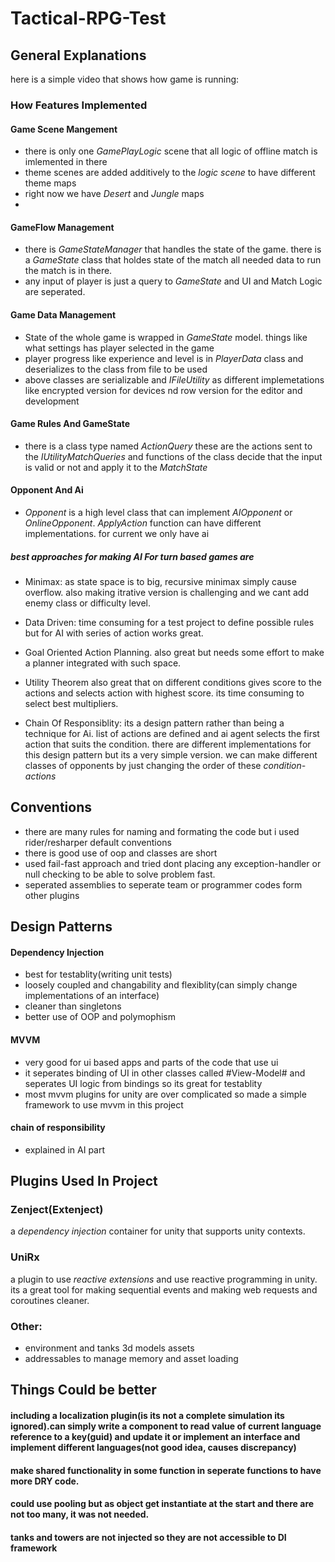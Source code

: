 # Tactical-RPG-Test

## General Explanations

here is a simple video that shows how game is running:


### How Features Implemented

#### Game Scene Mangement
- there is only one *GamePlayLogic* scene that all logic of offline match is imlemented in there
- theme scenes are added additively to the *logic scene*  to have different theme maps
- right now we have  *Desert* and *Jungle* maps
- 

#### GameFlow Management
- there is *GameStateManager* that handles the state of the game. there is a *GameState* class that holdes state of the match all needed data to run the match is in there.
- any input of player is just a query to *GameState* and UI and Match Logic are seperated.



#### Game Data Management

- State of the whole game is wrapped in *GameState* model. things like what settings has player selected in the game
- player progress like experience and level is in *PlayerData*  class and deserializes to the class from file to be used
- above classes are serializable and *IFileUtility* as different implemetations like encrypted version for devices nd row version for the editor and development

#### Game Rules And GameState
- there is a class type named *ActionQuery* these are the actions sent to the *IUtilityMatchQueries* and functions of the class decide that the input is valid or not and apply it to the *MatchState*


#### Opponent And Ai
-  *Opponent* is a high level class that can implement *AIOpponent* or *OnlineOpponent*. *ApplyAction* function can have different implementations. for current we only have ai



##### best approaches for making AI For turn based games are
 - Minimax: as state space is to big, recursive minimax simply cause overflow. also making itrative version is challenging and we cant add enemy class or difficulty level.
 - Data Driven: time consuming for a test project to define possible rules but for AI with series of action works great.
 - Goal Oriented Action Planning. also great but needs some effort to make a planner integrated with such space.
 - Utility Theorem also great that on different conditions gives score to the actions and selects action with highest score. its time consuming to select best multipliers.
 
 - Chain Of Responsiblity: its a design pattern rather than being a technique for Ai. list of actions are defined and ai agent selects the first action that suits the condition. 
 there are different implementations for this design pattern but its a very simple version. we can make different classes of opponents by just changing the order of these *condition-actions*


## Conventions
- there are many rules for naming and formating the code but i used rider/resharper default conventions
- there is good use of oop and classes are short
- used fail-fast approach and tried dont placing any exception-handler or null checking to be able to solve problem fast.
- seperated assemblies to seperate team or programmer codes form other plugins

## Design Patterns 
#### Dependency Injection
- best for testablity(writing unit tests)
- loosely coupled and changability and flexiblity(can simply change implementations of an interface)
- cleaner than singletons
- better use of OOP and polymophism


#### MVVM
- very good for ui based apps and parts of the code that use ui
- it seperates binding of UI in other classes called #View-Model# and seperates UI logic from bindings so its great for testablity
- most mvvm plugins for unity are over complicated so made a simple framework  to use mvvm in this project

#### chain of responsibility
- explained in AI part




## Plugins Used In Project

### Zenject(Extenject)
a *dependency injection* container for unity that supports unity contexts. 

### UniRx
a plugin to use *reactive extensions* and use reactive programming in unity. 
its a great tool for making sequential events and making web requests and coroutines cleaner.

### Other:
- environment and tanks 3d models assets
- addressables to manage memory and asset loading


## Things Could be better
#### including a localization plugin(is its not a complete simulation its ignored).can simply write a component to read value of current language reference to a key(guid) and update it or implement an interface and implement different languages(not good idea, causes discrepancy) 
#### make shared functionality in some function  in seperate functions to have more DRY code.
#### could use pooling but as object get instantiate at the start and there are not too many, it was not needed.
#### tanks and towers are not injected so they are not accessible to DI framework